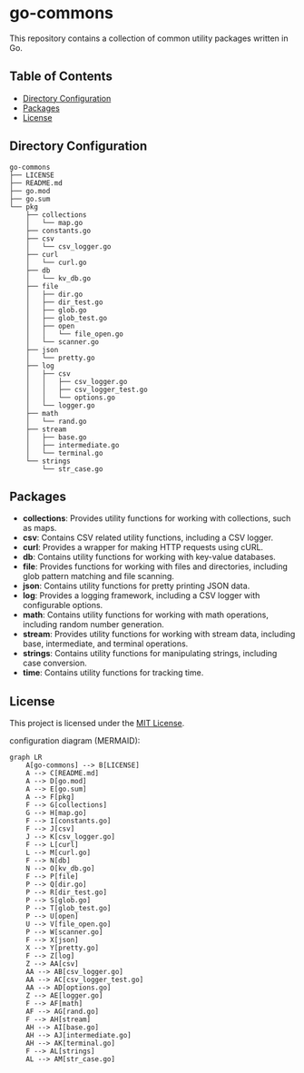 # go-commons

This repository contains a collection of common utility packages written in Go.

## Table of Contents

- [Directory Configuration](#directory-configuration)
- [Packages](#packages)
- [License](#license)

## Directory Configuration

```
go-commons
├── LICENSE
├── README.md
├── go.mod
├── go.sum
└── pkg
    ├── collections
    │   └── map.go
    ├── constants.go
    ├── csv
    │   └── csv_logger.go
    ├── curl
    │   └── curl.go
    ├── db
    │   └── kv_db.go
    ├── file
    │   ├── dir.go
    │   ├── dir_test.go
    │   ├── glob.go
    │   ├── glob_test.go
    │   ├── open
    │   │   └── file_open.go
    │   └── scanner.go
    ├── json
    │   └── pretty.go
    ├── log
    │   ├── csv
    │   │   ├── csv_logger.go
    │   │   ├── csv_logger_test.go
    │   │   └── options.go
    │   └── logger.go
    ├── math
    │   └── rand.go
    ├── stream
    │   ├── base.go
    │   ├── intermediate.go
    │   └── terminal.go
    └── strings
        └── str_case.go
```

## Packages

- **collections**: Provides utility functions for working with collections, such as maps.
- **csv**: Contains CSV related utility functions, including a CSV logger.
- **curl**: Provides a wrapper for making HTTP requests using cURL.
- **db**: Contains utility functions for working with key-value databases.
- **file**: Provides functions for working with files and directories, including glob pattern matching and file scanning.
- **json**: Contains utility functions for pretty printing JSON data.
- **log**: Provides a logging framework, including a CSV logger with configurable options.
- **math**: Contains utility functions for working with math operations, including random number generation.
- **stream**: Provides utility functions for working with stream data, including base, intermediate, and terminal operations.
- **strings**: Contains utility functions for manipulating strings, including case conversion.
- **time**: Contains utility functions for tracking time.

## License

This project is licensed under the [MIT License](LICENSE).

configuration diagram (MERMAID):

```mermaid
graph LR
    A[go-commons] --> B[LICENSE]
    A --> C[README.md]
    A --> D[go.mod]
    A --> E[go.sum]
    A --> F[pkg]
    F --> G[collections]
    G --> H[map.go]
    F --> I[constants.go]
    F --> J[csv]
    J --> K[csv_logger.go]
    F --> L[curl]
    L --> M[curl.go]
    F --> N[db]
    N --> O[kv_db.go]
    F --> P[file]
    P --> Q[dir.go]
    P --> R[dir_test.go]
    P --> S[glob.go]
    P --> T[glob_test.go]
    P --> U[open]
    U --> V[file_open.go]
    P --> W[scanner.go]
    F --> X[json]
    X --> Y[pretty.go]
    F --> Z[log]
    Z --> AA[csv]
    AA --> AB[csv_logger.go]
    AA --> AC[csv_logger_test.go]
    AA --> AD[options.go]
    Z --> AE[logger.go]
    F --> AF[math]
    AF --> AG[rand.go]
    F --> AH[stream]
    AH --> AI[base.go]
    AH --> AJ[intermediate.go]
    AH --> AK[terminal.go]
    F --> AL[strings]
    AL --> AM[str_case.go]
```

